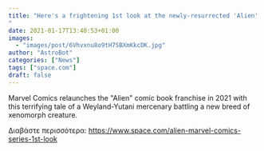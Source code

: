 ```yaml
---
title: "Here's a frightening 1st look at the newly-resurrected 'Alien' series from Marvel Comics
"
date: 2021-01-17T13:40:53+01:00
images:
  - "images/post/6Vhvxnu8o9tH7SBXmKkcDK.jpg"
author: "AstroBot"
categories: ["News"]
tags: ["space.com"]
draft: false
---
```


Marvel Comics relaunches the "Alien" comic book franchise in 2021 with this terrifying tale of a Weyland-Yutani mercenary battling a new breed of xenomorph creature. 

Διαβάστε περισσότερα: https://www.space.com/alien-marvel-comics-series-1st-look
